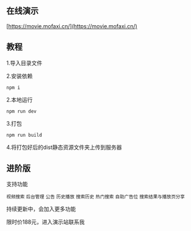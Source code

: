 ## 在线演示

[https://movie.mofaxi.cn/](https://movie.mofaxi.cn/)

## 教程

1.导入目录文件

2.安装依赖

`npm i`

2.本地运行

`npm run dev`

3.打包

`npm run build`

4.将打包好后的dist静态资源文件夹上传到服务器

## 进阶版

支持功能

`视频搜索`
`后台管理`
`公告`
`历史播放`
`搜索历史`
`热门搜索`
`自助广告位`
`搜索结果与播放页分享`

持续更新中，会加入更多功能

限时价188元，进入演示站联系我
